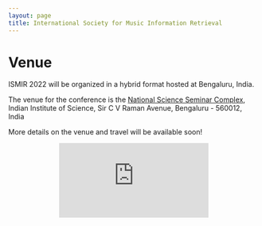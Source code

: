 ```yaml
---
layout: page
title: International Society for Music Information Retrieval
---
```

# Venue
ISMIR 2022 will be organized in a hybrid format hosted at Bengaluru, India. 

The venue for the conference is the [National Science Seminar Complex](https://iisc.ac.in/auditoria-and-seminar-halls/), Indian Institute of Science, Sir C V Raman Avenue, Bengaluru - 560012, India

More details on the venue and travel will be available soon!

<p align="center"><iframe width="300em" height="auto" src="https://www.youtube.com/embed/F1mYxLbYHfg" title="YouTube video player" frameborder="0" allow="accelerometer; autoplay; clipboard-write; encrypted-media; gyroscope; picture-in-picture" allowfullscreen></iframe></p>
